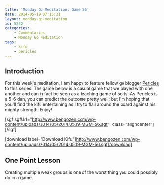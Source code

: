 ```yaml
---
title: 'Monday Go Meditation: Game 56'
date: 2014-05-19 07:15:31
layout: monday-go-meditation
id: 5232
categories:
	- Commentaries
	- Monday Go Meditation
tags:
	- kifu
	- pericles
---
```


## Introduction

For this week's meditation, I am happy to feature fellow go blogger [Pericles](http://kingdomofbaduk.blogspot.fr "Kingdom of Baduk") to this series. The game below is a casual game that we played with one another and can in fact be seen as a teaching game of sorts. As Pericles is a 5-6 dan, you can predict the outcome pretty well; but I'm hoping that you'll find the kifu entertaining as I try to flail around the board against his mighty strength. Enjoy!

[sgf sgfUrl="http://www.bengozen.com/wp-content/uploads/2014/05/2014.05.19-MGM-56.sgf"  class="aligncenter"][/sgf]

[download label="Download Kifu"]http://www.bengozen.com/wp-content/uploads/2014/05/2014.05.19-MGM-56.sgf[/download]

## **One Point Lesson**

Creating multiple weak groups is one of the worst thing you could possibly do in a game.